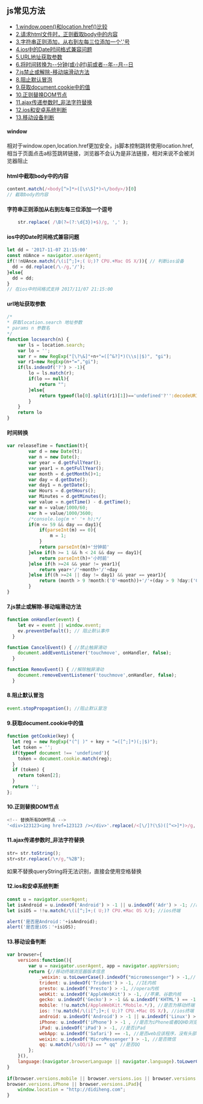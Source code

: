 ## js常见方法

- [1.window.open()和location.href()比较](#window)
- [2.请求html文件时，正则截取body中的内容](#html中截取body中的内容)
- [3.字符串正则添加，从右到左每三位添加一个','号](#字符串正则添加从右到左每三位添加一个逗号)
- [4.ios中的Date时间格式兼容问题](#ios中的Date时间格式兼容问题)
- [5.URL地址获取参数](#url地址获取参数)
- [6.将时间转换为--分钟(或小时)前或者--年--月--日](#时间转换)
- [7.js禁止或解除-移动端滑动方法](#7.js禁止或解除-移动端滑动方法)
- [8.阻止默认冒泡](#8.阻止默认冒泡)
- [9.获取document.cookie中的值](#9.获取document.cookie中的值)
- [10.正则替换DOM节点](#10.正则替换DOM节点)
- [11.ajax传递参数时_非法字符替换](#11.ajax传递参数时_非法字符替换)
- [12.ios和安卓系统判断](#12.ios和安卓系统判断)
- [13.移动设备判断](#13.移动设备判断)


#### window

相对于window.open,location.href更加安全，js脚本控制跳转使用location.href,相当于页面点击a标签跳转链接，浏览器不会认为是非法链接，相对来说不会被浏览器阻止

#### html中截取body中的内容

```javascript
content.match(/<body[^>]*>([\s\S]*)<\/body>/)[0]
// 截取body的内容
```

#### 字符串正则添加从右到左每三位添加一个逗号

```javascript
    str.replace( /\B(?=(?:\d{3})+$)/g, ',' ); 
```

#### ios中的Date时间格式兼容问题

```javascript
let dd = '2017-11-07 21:15:00'
const nUAnce = navigator.userAgent;
if(!!nUAnce.match(/\(i[^;]+;( U;)? CPU.+Mac OS X/)){ // 判断ios设备
  dd = dd.replace(/\-/g,'/');
}else{
  dd = dd;
}
// 在ios中时间格式支持 2017/11/07 21:15:00
```

#### url地址获取参数

```javascript
/*
* 获取location.search 地址参数
* params n 参数名
*/
function locsearch(n) {
    var ls = location.search;
    var lo = '';
    var r = new RegExp("[\?\&]"+n+"=([^&?]*)(\\s||$)", "gi");
    var r1=new RegExp(n+"=","gi");
    if(ls.indexOf('?') > -1){
        lo = ls.match(r);
        if(lo == null){
            return "";
        }else{
            return typeof(lo[0].split(r1)[1])=='undefined'?'':decodeURIComponent(lo[0].split(r1)[1]);
        }
    }
    return lo
}
```

#### 时间转换

```javascript
var releaseTime = function(t){
        var d = new Date(t);
        var n = new Date();
        var year = d.getFullYear();
        var year1 = n.getFullYear();
        var month = d.getMonth()+1;
        var day = d.getDate();
        var day1 = n.getDate();
        var Hours = d.getHours();
        var Minutes = d.getMinutes();
        var value = n.getTime() - d.getTime();
        var m = value/1000/60;
        var h = value/1000/3600;
        /*console.log(m +' '+ h);*/
        if(m <= 59 && day == day1){
            if(parseInt(m) == 0){
                m = 1;
            }
            return parseInt(m)+'分钟前'
        }else if(h >= 1 && h < 24 && day == day1){
            return parseInt(h)+'小时前'
        }else if(h >=24 && year != year1){
            return year+'/'+month+'/'+day
        }else if((h >=24 || day != day1) && year == year1){
            return (month > 9 ?month:('0'+month))+'/'+(day > 9 ?day:('0'+day))
        }
}
```

#### 7.js禁止或解除-移动端滑动方法

```javascript
function onHandler(event) {
    let ev = event || window.event;
    ev.preventDefault(); // 阻止默认事件
  }

function CancelEvent() { //禁止触屏滑动
    document.addEventListener('touchmove', onHandler, false);
  }

function RemovEvent() { //解除触屏滑动
    document.removeEventListener('touchmove',onHandler, false);
  }
```

#### 8.阻止默认冒泡

```javascript
event.stopPropagation(); //阻止默认冒泡
```

#### 9.获取document.cookie中的值

```javascript
function getCookie(key) {
  let reg = new RegExp("(^| )" + key + "=([^;]*)(;|$)");
  let token = '';
  if(typeof document !== 'undefined'){
    token = document.cookie.match(reg);
  }
  if (token) {
    return token[2];
  }
  return '';
};
```

#### 10.正则替换DOM节点

```javascript
<!-- 替换所有DOM节点 -->
'<div>123123<img href=123123 /></div>'.replace(/<[\/]?(\S)([^<>]*)>/g, '')
```

#### 11.ajax传递参数时_非法字符替换

```javascript
str= str.toString();
str=str.replace(/\+/g,"%2B");
```
如果不替换queryString将无法识别，直接会使用空格替换

#### 12.ios和安卓系统判断

```javascript
const u = navigator.userAgent;
let isAndroid = u.indexOf('Android') > -1 || u.indexOf('Adr') > -1; //android终端
let isiOS = !!u.match(/\(i[^;]+;( U;)? CPU.+Mac OS X/); //ios终端

alert('是否是Android：'+isAndroid);
alert('是否是iOS：'+isiOS);
```

#### 13.移动设备判断

```javascript
var browser={  
    versions:function(){   
        var u = navigator.userAgent, app = navigator.appVersion;   
        return {//移动终端浏览器版本信息   
            _weixin: u.toLowerCase().indexOf("micromessenger") > -1,// 微信
            trident: u.indexOf('Trident') > -1, //IE内核  
            presto: u.indexOf('Presto') > -1, //opera内核  
            webKit: u.indexOf('AppleWebKit') > -1, //苹果、谷歌内核  
            gecko: u.indexOf('Gecko') > -1 && u.indexOf('KHTML') == -1, //火狐内核  
            mobile: !!u.match(/AppleWebKit.*Mobile.*/), //是否为移动终端  
            ios: !!u.match(/\(i[^;]+;( U;)? CPU.+Mac OS X/), //ios终端  
            android: u.indexOf('Android') > -1 || u.indexOf('Linux') > -1, //android终端或者uc浏览器  
            iPhone: u.indexOf('iPhone') > -1 , //是否为iPhone或者QQHD浏览器  
            iPad: u.indexOf('iPad') > -1, //是否iPad    
            webApp: u.indexOf('Safari') == -1, //是否web应该程序，没有头部与底部  
            weixin: u.indexOf('MicroMessenger') > -1, //是否微信   
            qq: u.match(/\sQQ/i) == " qq" //是否QQ  
        };  
    }(),  
    language:(navigator.browserLanguage || navigator.language).toLowerCase()  
}   
  
if(browser.versions.mobile || browser.versions.ios || browser.versions.android ||   
browser.versions.iPhone || browser.versions.iPad){        
    window.location = "http://didiheng.com";  
} 
```
